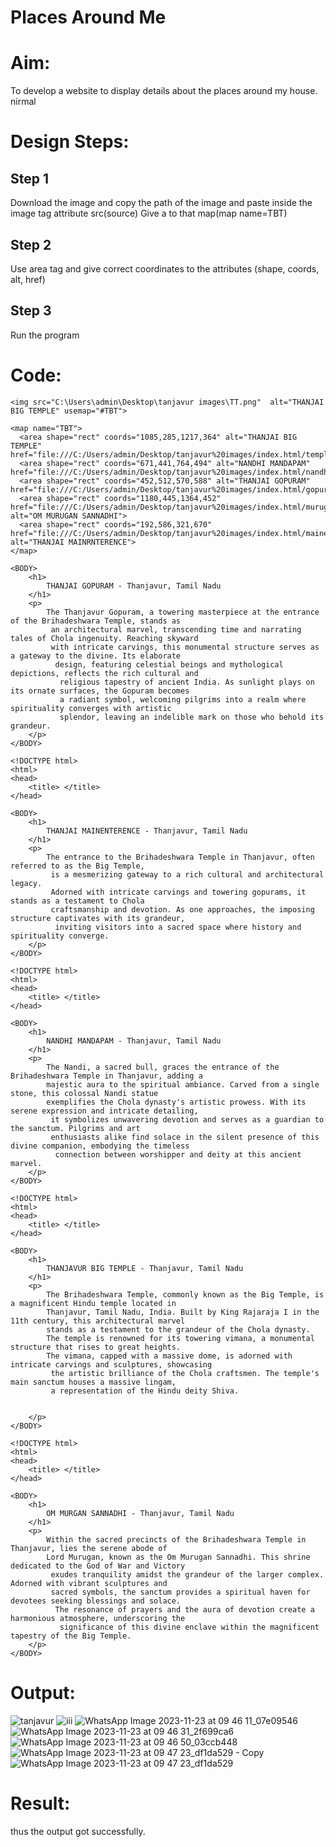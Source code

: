 # Places Around Me
# Aim:
To develop a website to display details about the places around my house.
nirmal
# Design Steps:
## Step 1

Download the image and copy the path of the image and paste inside the image tag attribute src(source) Give a to that map(map name=TBT)


## Step 2
Use area tag and give correct coordinates to the attributes (shape, coords, alt, href)




## Step 3
Run the program



# Code:
```
<img src="C:\Users\admin\Desktop\tanjavur images\TT.png"  alt="THANJAI BIG TEMPLE" usemap="#TBT">

<map name="TBT">
  <area shape="rect" coords="1085,285,1217,364" alt="THANJAI BIG TEMPLE" href="file:///C:/Users/admin/Desktop/tanjavur%20images/index.html/temple.html">
  <area shape="rect" coords="671,441,764,494" alt="NANDHI MANDAPAM" href="file:///C:/Users/admin/Desktop/tanjavur%20images/index.html/nandhi.html">
  <area shape="rect" coords="452,512,570,588" alt="THANJAI GOPURAM" href="file:///C:/Users/admin/Desktop/tanjavur%20images/index.html/gopuram.html">
  <area shape="rect" coords="1180,445,1364,452" href="file:///C:/Users/admin/Desktop/tanjavur%20images/index.html/murugan.html" alt="OM MURUGAN SANNADHI">
  <area shape="rect" coords="192,586,321,670" href="file:///C:/Users/admin/Desktop/tanjavur%20images/index.html/mainenterence.html" alt="THANJAI MAINRNTERENCE">
</map>
```
```
<BODY>
    <h1>
        THANJAI GOPURAM - Thanjavur, Tamil Nadu
    </h1>
    <p>
        The Thanjavur Gopuram, a towering masterpiece at the entrance of the Brihadeshwara Temple, stands as
         an architectural marvel, transcending time and narrating tales of Chola ingenuity. Reaching skyward 
         with intricate carvings, this monumental structure serves as a gateway to the divine. Its elaborate
          design, featuring celestial beings and mythological depictions, reflects the rich cultural and
           religious tapestry of ancient India. As sunlight plays on its ornate surfaces, the Gopuram becomes 
           a radiant symbol, welcoming pilgrims into a realm where spirituality converges with artistic 
           splendor, leaving an indelible mark on those who behold its grandeur.
    </p>
</BODY>
```
```
<!DOCTYPE html>
<html>
<head>
    <title> </title>
</head>

<BODY>
    <h1>
        THANJAI MAINENTERENCE - Thanjavur, Tamil Nadu
    </h1>
    <p>
        The entrance to the Brihadeshwara Temple in Thanjavur, often referred to as the Big Temple,
         is a mesmerizing gateway to a rich cultural and architectural legacy. 
         Adorned with intricate carvings and towering gopurams, it stands as a testament to Chola 
         craftsmanship and devotion. As one approaches, the imposing structure captivates with its grandeur,
          inviting visitors into a sacred space where history and spirituality converge.
    </p>
</BODY>
```
```
<!DOCTYPE html>
<html>
<head>
    <title> </title>
</head>

<BODY>
    <h1>
        NANDHI MANDAPAM - Thanjavur, Tamil Nadu
    </h1>
    <p>
        The Nandi, a sacred bull, graces the entrance of the Brihadeshwara Temple in Thanjavur, adding a 
        majestic aura to the spiritual ambiance. Carved from a single stone, this colossal Nandi statue 
        exemplifies the Chola dynasty's artistic prowess. With its serene expression and intricate detailing,
         it symbolizes unwavering devotion and serves as a guardian to the sanctum. Pilgrims and art 
         enthusiasts alike find solace in the silent presence of this divine companion, embodying the timeless
          connection between worshipper and deity at this ancient marvel.
    </p>
</BODY>
```
```
<!DOCTYPE html>
<html>
<head>
    <title> </title>
</head>

<BODY>
    <h1>
        THANJAVUR BIG TEMPLE - Thanjavur, Tamil Nadu
    </h1>
    <p>
        The Brihadeshwara Temple, commonly known as the Big Temple, is a magnificent Hindu temple located in 
        Thanjavur, Tamil Nadu, India. Built by King Rajaraja I in the 11th century, this architectural marvel 
        stands as a testament to the grandeur of the Chola dynasty.
        The temple is renowned for its towering vimana, a monumental structure that rises to great heights. 
        The vimana, capped with a massive dome, is adorned with intricate carvings and sculptures, showcasing
         the artistic brilliance of the Chola craftsmen. The temple's main sanctum houses a massive lingam, 
         a representation of the Hindu deity Shiva.


    </p>
</BODY>
```
```
<!DOCTYPE html>
<html>
<head>
    <title> </title>
</head>

<BODY>
    <h1>
        OM MURGAN SANNADHI - Thanjavur, Tamil Nadu
    </h1>
    <p>
        Within the sacred precincts of the Brihadeshwara Temple in Thanjavur, lies the serene abode of 
        Lord Murugan, known as the Om Murugan Sannadhi. This shrine dedicated to the God of War and Victory
         exudes tranquility amidst the grandeur of the larger complex. Adorned with vibrant sculptures and 
         sacred symbols, the sanctum provides a spiritual haven for devotees seeking blessings and solace.
          The resonance of prayers and the aura of devotion create a harmonious atmosphere, underscoring the
           significance of this divine enclave within the magnificent tapestry of the Big Temple.
    </p>
</BODY>
```

# Output:
![tanjavur](https://github.com/23013753/Ex-04-webTech_imagemap/assets/145634121/62cd421d-0c41-47b1-8e43-a8169b4c466a)
![iii](https://github.com/23013753/Ex-04-webTech_imagemap/assets/145634121/75ca8551-bb9e-4ad1-a54b-4c6a47b8d5d4)
![WhatsApp Image 2023-11-23 at 09 46 11_07e09546](https://github.com/23013753/Ex-04-webTech_imagemap/assets/145634121/8a51d16c-a87f-4638-ab2a-439fcee517d2)
![WhatsApp Image 2023-11-23 at 09 46 31_2f699ca6](https://github.com/23013753/Ex-04-webTech_imagemap/assets/145634121/90af6f35-40a8-4712-b566-7fbc65c8bb0c)
![WhatsApp Image 2023-11-23 at 09 46 50_03ccb448](https://github.com/23013753/Ex-04-webTech_imagemap/assets/145634121/ad499571-5b97-426e-a656-75e688880140)
![WhatsApp Image 2023-11-23 at 09 47 23_df1da529 - Copy](https://github.com/23013753/Ex-04-webTech_imagemap/assets/145634121/3bce9955-d363-4c80-9bbe-fb5ba2740981)
![WhatsApp Image 2023-11-23 at 09 47 23_df1da529](https://github.com/23013753/Ex-04-webTech_imagemap/assets/145634121/aae62dce-3503-42e2-81cc-803e2d034e8b)








# Result:
thus the output got successfully.

